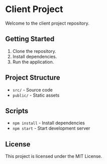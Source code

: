 # Client Project

Welcome to the client project repository.

## Getting Started

1. Clone the repository.
2. Install dependencies.
3. Run the application.

## Project Structure

- `src/` - Source code
- `public/` - Static assets

## Scripts

- `npm install` - Install dependencies
- `npm start` - Start development server

## License

This project is licensed under the MIT License.
